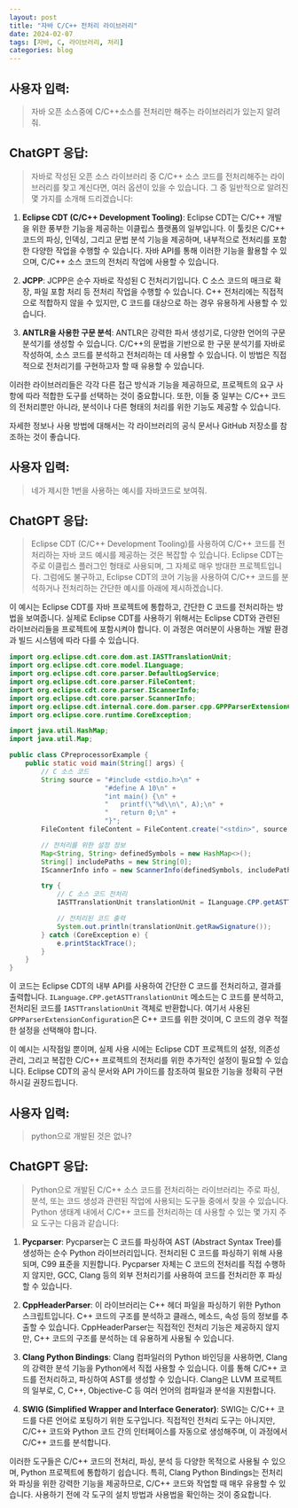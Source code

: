 ```yaml
---
layout: post
title: "자바 C/C++ 전처리 라이브러리"
date: 2024-02-07
tags: [자바, C, 라이브러리, 처리]
categories: blog
---
```


## 사용자 입력:
> 자바 오픈 소스중에 C/C++소스를 전처리만 해주는 라이브러리가 있는지 알려줘.

## ChatGPT 응답:
> 자바로 작성된 오픈 소스 라이브러리 중 C/C++ 소스 코드를 전처리해주는 라이브러리를 찾고 계신다면, 여러 옵션이 있을 수 있습니다. 그 중 일반적으로 알려진 몇 가지를 소개해 드리겠습니다:

1. **Eclipse CDT (C/C++ Development Tooling)**: Eclipse CDT는 C/C++ 개발을 위한 풍부한 기능을 제공하는 이클립스 플랫폼의 일부입니다. 이 툴킷은 C/C++ 코드의 파싱, 인덱싱, 그리고 문법 분석 기능을 제공하며, 내부적으로 전처리를 포함한 다양한 작업을 수행할 수 있습니다. 자바 API를 통해 이러한 기능을 활용할 수 있으며, C/C++ 소스 코드의 전처리 작업에 사용할 수 있습니다.

2. **JCPP**: JCPP은 순수 자바로 작성된 C 전처리기입니다. C 소스 코드의 매크로 확장, 파일 포함 처리 등 전처리 작업을 수행할 수 있습니다. C++ 전처리에는 직접적으로 적합하지 않을 수 있지만, C 코드를 대상으로 하는 경우 유용하게 사용할 수 있습니다.

3. **ANTLR을 사용한 구문 분석**: ANTLR은 강력한 파서 생성기로, 다양한 언어의 구문 분석기를 생성할 수 있습니다. C/C++의 문법을 기반으로 한 구문 분석기를 자바로 작성하여, 소스 코드를 분석하고 전처리하는 데 사용할 수 있습니다. 이 방법은 직접적으로 전처리기를 구현하고자 할 때 유용할 수 있습니다.

이러한 라이브러리들은 각각 다른 접근 방식과 기능을 제공하므로, 프로젝트의 요구 사항에 따라 적합한 도구를 선택하는 것이 중요합니다. 또한, 이들 중 일부는 C/C++ 코드의 전처리뿐만 아니라, 분석이나 다른 형태의 처리를 위한 기능도 제공할 수 있습니다. 

자세한 정보나 사용 방법에 대해서는 각 라이브러리의 공식 문서나 GitHub 저장소를 참조하는 것이 좋습니다.

## 사용자 입력:
> 네가 제시한 1번을 사용하는 예시를 자바코드로 보여줘.

## ChatGPT 응답:
> Eclipse CDT (C/C++ Development Tooling)를 사용하여 C/C++ 코드를 전처리하는 자바 코드 예시를 제공하는 것은 복잡할 수 있습니다. Eclipse CDT는 주로 이클립스 플러그인 형태로 사용되며, 그 자체로 매우 방대한 프로젝트입니다. 그럼에도 불구하고, Eclipse CDT의 코어 기능을 사용하여 C/C++ 코드를 분석하거나 전처리하는 간단한 예시를 아래에 제시하겠습니다.

이 예시는 Eclipse CDT를 자바 프로젝트에 통합하고, 간단한 C 코드를 전처리하는 방법을 보여줍니다. 실제로 Eclipse CDT를 사용하기 위해서는 Eclipse CDT와 관련된 라이브러리들을 프로젝트에 포함시켜야 합니다. 이 과정은 여러분이 사용하는 개발 환경과 빌드 시스템에 따라 다를 수 있습니다.

```java
import org.eclipse.cdt.core.dom.ast.IASTTranslationUnit;
import org.eclipse.cdt.core.model.ILanguage;
import org.eclipse.cdt.core.parser.DefaultLogService;
import org.eclipse.cdt.core.parser.FileContent;
import org.eclipse.cdt.core.parser.IScannerInfo;
import org.eclipse.cdt.core.parser.ScannerInfo;
import org.eclipse.cdt.internal.core.dom.parser.cpp.GPPParserExtensionConfiguration;
import org.eclipse.core.runtime.CoreException;

import java.util.HashMap;
import java.util.Map;

public class CPreprocessorExample {
    public static void main(String[] args) {
        // C 소스 코드
        String source = "#include <stdio.h>\n" +
                        "#define A 10\n" +
                        "int main() {\n" +
                        "   printf(\"%d\\n\", A);\n" +
                        "   return 0;\n" +
                        "}";
        FileContent fileContent = FileContent.create("<stdin>", source.toCharArray());

        // 전처리를 위한 설정 정보
        Map<String, String> definedSymbols = new HashMap<>();
        String[] includePaths = new String[0];
        IScannerInfo info = new ScannerInfo(definedSymbols, includePaths);

        try {
            // C 소스 코드 전처리
            IASTTranslationUnit translationUnit = ILanguage.CPP.getASTTranslationUnit(fileContent, info, null, null, ILanguage.OPTION_IS_SOURCE_UNIT, new DefaultLogService());

            // 전처리된 코드 출력
            System.out.println(translationUnit.getRawSignature());
        } catch (CoreException e) {
            e.printStackTrace();
        }
    }
}
```

이 코드는 Eclipse CDT의 내부 API를 사용하여 간단한 C 코드를 전처리하고, 결과를 출력합니다. `ILanguage.CPP.getASTTranslationUnit` 메소드는 C 코드를 분석하고, 전처리된 코드를 `IASTTranslationUnit` 객체로 반환합니다. 여기서 사용된 `GPPParserExtensionConfiguration`은 C++ 코드를 위한 것이며, C 코드의 경우 적절한 설정을 선택해야 합니다.

이 예시는 시작점일 뿐이며, 실제 사용 시에는 Eclipse CDT 프로젝트의 설정, 의존성 관리, 그리고 복잡한 C/C++ 프로젝트의 전처리를 위한 추가적인 설정이 필요할 수 있습니다. Eclipse CDT의 공식 문서와 API 가이드를 참조하여 필요한 기능을 정확히 구현하시길 권장드립니다.

## 사용자 입력:
> python으로 개발된 것은 없나?

## ChatGPT 응답:
> Python으로 개발된 C/C++ 소스 코드를 전처리하는 라이브러리는 주로 파싱, 분석, 또는 코드 생성과 관련된 작업에 사용되는 도구들 중에서 찾을 수 있습니다. Python 생태계 내에서 C/C++ 코드를 전처리하는 데 사용할 수 있는 몇 가지 주요 도구는 다음과 같습니다:

1. **Pycparser**: Pycparser는 C 코드를 파싱하여 AST (Abstract Syntax Tree)를 생성하는 순수 Python 라이브러리입니다. 전처리된 C 코드를 파싱하기 위해 사용되며, C99 표준을 지원합니다. Pycparser 자체는 C 코드의 전처리를 직접 수행하지 않지만, GCC, Clang 등의 외부 전처리기를 사용하여 코드를 전처리한 후 파싱할 수 있습니다.

2. **CppHeaderParser**: 이 라이브러리는 C++ 헤더 파일을 파싱하기 위한 Python 스크립트입니다. C++ 코드의 구조를 분석하고 클래스, 메소드, 속성 등의 정보를 추출할 수 있습니다. CppHeaderParser는 직접적인 전처리 기능은 제공하지 않지만, C++ 코드의 구조를 분석하는 데 유용하게 사용될 수 있습니다.

3. **Clang Python Bindings**: Clang 컴파일러의 Python 바인딩을 사용하면, Clang의 강력한 분석 기능을 Python에서 직접 사용할 수 있습니다. 이를 통해 C/C++ 코드를 전처리하고, 파싱하여 AST를 생성할 수 있습니다. Clang은 LLVM 프로젝트의 일부로, C, C++, Objective-C 등 여러 언어의 컴파일과 분석을 지원합니다.

4. **SWIG (Simplified Wrapper and Interface Generator)**: SWIG는 C/C++ 코드를 다른 언어로 포팅하기 위한 도구입니다. 직접적인 전처리 도구는 아니지만, C/C++ 코드와 Python 코드 간의 인터페이스를 자동으로 생성해주며, 이 과정에서 C/C++ 코드를 분석합니다.

이러한 도구들은 C/C++ 코드의 전처리, 파싱, 분석 등 다양한 목적으로 사용될 수 있으며, Python 프로젝트에 통합하기 쉽습니다. 특히, Clang Python Bindings는 전처리와 파싱을 위한 강력한 기능을 제공하므로, C/C++ 코드와 작업할 때 매우 유용할 수 있습니다. 사용하기 전에 각 도구의 설치 방법과 사용법을 확인하는 것이 중요합니다.

